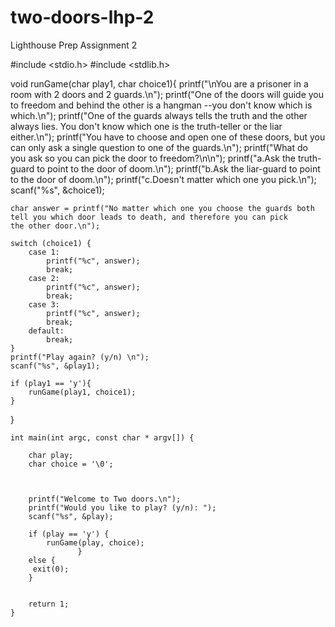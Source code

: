 # two-doors-lhp-2
Lighthouse Prep Assignment 2

    
#include <stdio.h>
#include <stdlib.h>

void runGame(char play1, char choice1){
    printf("\nYou are a prisoner in a room with 2 doors and 2 guards.\n");
    printf("One of the doors will guide you to freedom and behind the other is a hangman --you don't know which is which.\n");
    printf("One of the guards always tells the truth and the other always lies. You don't know which one is the truth-teller or the liar either.\n");
    printf("You have to choose and open one of these doors, but you can only ask a single question to one of the guards.\n");
    printf("What do you ask so you can pick the door to freedom?\n\n");
    printf("a.Ask the truth-guard to point to the door of doom.\n");
    printf("b.Ask the liar-guard to point to the door of doom.\n");
    printf("c.Doesn't matter which one you pick.\n");
    scanf("%s", &choice1);
    
    char answer = printf("No matter which one you choose the guards both tell you which door leads to death, and therefore you can pick       the other door.\n");
    
    switch (choice1) {
        case 1:
            printf("%c", answer);
            break;
        case 2:
            printf("%c", answer);
            break;
        case 3:
            printf("%c", answer);
            break;
        default:
            break;
    }
    printf("Play again? (y/n) \n");
    scanf("%s", &play1);
    
    if (play1 == 'y'){
        runGame(play1, choice1);
    }
}

    int main(int argc, const char * argv[]) {
        
        char play;
        char choice = '\0';
        
    
        
        printf("Welcome to Two doors.\n");
        printf("Would you like to play? (y/n): ");
        scanf("%s", &play);
        
        if (play == 'y') {
            runGame(play, choice);
                   }
        else {
         exit(0);
        }
    
        
        return 1;
    }
